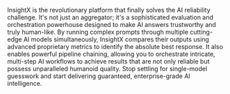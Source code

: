 InsightX is the revolutionary platform that finally solves the AI reliability challenge. It's not just an aggregator; it's a sophisticated evaluation and orchestration powerhouse designed to make AI answers trustworthy and truly human-like. By running complex prompts through multiple cutting-edge AI models simultaneously, InsightX compares their outputs using advanced proprietary metrics to identify the absolute best response. It also enables powerful pipeline chaining, allowing you to orchestrate intricate, multi-step AI workflows to achieve results that are not only reliable but possess unparalleled humanoid quality. Stop settling for single-model guesswork and start delivering guaranteed, enterprise-grade AI intelligence.

